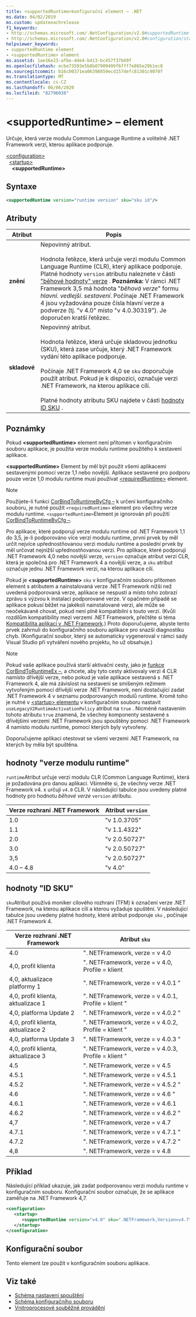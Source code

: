 ```yaml
---
title: <supportedRuntime>konfigurační element – .NET
ms.date: 04/02/2019
ms.custom: updateeachrelease
f1_keywords:
- http://schemas.microsoft.com/.NetConfiguration/v2.0#supportedRuntime
- http://schemas.microsoft.com/.NetConfiguration/v2.0#configuration/startup/supportedRuntime
helpviewer_keywords:
- supportedRuntime element
- <supportedRuntime> element
ms.assetid: 1ae16e23-afbe-4de4-b413-bc457f37b69f
ms.openlocfilehash: ecbe73593e5b8b87909499f6fff7e865e29b1ec8
ms.sourcegitcommit: b16c00371ea06398859ecd157defc81301c9070f
ms.translationtype: MT
ms.contentlocale: cs-CZ
ms.lasthandoff: 06/06/2020
ms.locfileid: "82796038"
---
```

# <a name="supportedruntime-element"></a>\<supportedRuntime> – element

Určuje, která verze modulu Common Language Runtime a volitelně .NET Framework verzi, kterou aplikace podporuje.  

[\<configuration>](../configuration-element.md)  
&nbsp;&nbsp;[\<startup>](startup-element.md)  
&nbsp;&nbsp;&nbsp;&nbsp;**\<supportedRuntime>**  

## <a name="syntax"></a>Syntaxe

```xml
<supportedRuntime version="runtime version" sku="sku id"/>
```

## <a name="attributes"></a>Atributy

|Atribut|Popis|
|---------------|-----------------|
|**znění**|Nepovinný atribut.<br /><br /> Hodnota řetězce, která určuje verzi modulu Common Language Runtime (CLR), který aplikace podporuje. Platné hodnoty `version` atributu naleznete v části ["běhové hodnoty" verze](#version) . **Poznámka:**  V rámci .NET Framework 3,5 má hodnota "*běhová verze*" formu *hlavní*. *vedlejší*. *sestavení*. Počínaje .NET Framework 4 jsou vyžadována pouze čísla hlavní verze a podverze (tj. "v 4.0" místo "v 4.0.30319"). Je doporučen kratší řetězec.|
|**skladové**|Nepovinný atribut.<br /><br /> Hodnota řetězce, která určuje skladovou jednotku (SKU), která zase určuje, který .NET Framework vydání této aplikace podporuje.<br /><br /> Počínaje .NET Framework 4,0 se `sku` doporučuje použít atribut.  Pokud je k dispozici, označuje verzi .NET Framework, na kterou aplikace cílí.<br /><br /> Platné hodnoty atributu SKU najdete v části [hodnoty ID SKU](#sku) .|

## <a name="remarks"></a>Poznámky

Pokud **\<supportedRuntime>** element není přítomen v konfiguračním souboru aplikace, je použita verze modulu runtime použitého k sestavení aplikace.

**\<supportedRuntime>** Element by měl být použit všemi aplikacemi sestavenými pomocí verze 1,1 nebo novější. Aplikace sestavené pro podporu pouze verze 1,0 modulu runtime musí používat [\<requiredRuntime>](requiredruntime-element.md) element.

> [!NOTE]
> Použijete-li funkci [CorBindToRuntimeByCfg –](../../../unmanaged-api/hosting/corbindtoruntimebycfg-function.md) k určení konfiguračního souboru, je nutné použít `<requiredRuntime>` element pro všechny verze modulu runtime. `<supportedRuntime>`Element je ignorován při použití [CorBindToRuntimeByCfg –](../../../unmanaged-api/hosting/corbindtoruntimebycfg-function.md).  
  
Pro aplikace, které podporují verze modulu runtime od .NET Framework 1,1 do 3,5, je-li podporováno více verzí modulu runtime, první prvek by měl určit nejvíce upřednostňovanou verzi modulu runtime a poslední prvek by měl určovat nejnižší upřednostňovanou verzi. Pro aplikace, které podporují .NET Framework 4,0 nebo novější verze, `version` označuje atribut verzi CLR, která je společná pro .NET Framework 4 a novější verze, a `sku` atribut označuje jednu .NET Framework verzi, na kterou aplikace cílí.

Pokud je **\<supportedRuntime>** `sku` v konfiguračním souboru přítomen element s atributem a nainstalovaná verze .NET Framework nižší než uvedená podporovaná verze, aplikace se nespustí a místo toho zobrazí zprávu s výzvou k instalaci podporované verze. V opačném případě se aplikace pokusí běžet na jakékoli nainstalované verzi, ale může se neočekávaně chovat, pokud není plně kompatibilní s touto verzí. (Kvůli rozdílům kompatibility mezi verzemi .NET Framework, přečtěte si téma [Kompatibilita aplikací v .NET Framework](https://docs.microsoft.com/dotnet/framework/migration-guide/application-compatibility).) Proto doporučujeme, abyste tento prvek zahrnuli do konfiguračního souboru aplikace pro snazší diagnostiku chyb. (Konfigurační soubor, který se automaticky vygeneroval v rámci sady Visual Studio při vytváření nového projektu, ho už obsahuje.)
  
> [!NOTE]
> Pokud vaše aplikace používá starší aktivační cesty, jako je [funkce CorBindToRuntimeEx –](../../../unmanaged-api/hosting/corbindtoruntimeex-function.md), a chcete, aby tyto cesty aktivovaly verzi 4 CLR namísto dřívější verze, nebo pokud je vaše aplikace sestavená s .NET Framework 4, ale má závislost na sestavení se smíšeným režimem vytvořeným pomocí dřívější verze .NET Framework, není dostačující zadat .NET Framework 4 v seznamu podporovaných modulů runtime. Kromě toho je nutné v [ \<startup> elementu](startup-element.md) v konfiguračním souboru nastavit `useLegacyV2RuntimeActivationPolicy` atribut na `true` . Nicméně nastavením tohoto atributu `true` znamená, že všechny komponenty sestavené s dřívějšími verzemi .NET Framework jsou spouštěny pomocí .NET Framework 4 namísto modulu runtime, pomocí kterých byly vytvořeny.

Doporučujeme aplikaci otestovat se všemi verzemi .NET Framework, na kterých by měla být spuštěna.

<a name="version"></a>
## <a name="runtime-version-values"></a>hodnoty "verze modulu runtime"
`runtime`Atribut určuje verzi modulu CLR (Common Language Runtime), která je požadována pro danou aplikaci. Všimněte si, že všechny verze .NET Framework v4. x určují `v4.0` CLR. V následující tabulce jsou uvedeny platné hodnoty pro hodnotu *běhové verze* `version` atributu.

|Verze rozhraní .NET Framework|Atribut `version`|
|----------------------------|-------------------------|
|1.0|"v 1.0.3705"|
|1.1|"v 1.1.4322"|
|2.0|"v 2.0.50727"|
|3.0|"v 2.0.50727"|
|3,5|"v 2.0.50727"|
|4.0 – 4.8|"v 4.0"|

## <a name="sku-id-values"></a><a name="sku"></a>hodnoty "ID SKU"

`sku`Atribut používá moniker cílového rozhraní (TFM) k označení verze .NET Framework, na kterou aplikace cílí a kterou vyžaduje spuštění. V následující tabulce jsou uvedeny platné hodnoty, které atribut podporuje `sku` , počínaje .NET Framework 4.

|Verze rozhraní .NET Framework|Atribut `sku`|
|----------------------------|---------------------|
|4.0|". NETFramework, verze = v 4.0|
|4,0, profil klienta|". NETFramework, verze = v 4.0, Profile = klient|
|4,0, aktualizace platformy 1|". NETFramework, verze = v 4.0.1 "|
|4,0, profil klienta, aktualizace 1|". NETFramework, verze = v 4.0.1, Profile = klient "|
|4,0, platforma Update 2|". NETFramework, verze = v 4.0.2 "|
|4,0, profil klienta, aktualizace 2|". NETFramework, verze = v 4.0.2, Profile = klient "|
|4,0, platforma Update 3|". NETFramework, verze = v 4.0.3 "|
|4,0, profil klienta, aktualizace 3|". NETFramework, verze = v 4.0.3, Profile = klient "|
|4.5|". NETFramework, verze = v 4.5|
|4.5.1|". NETFramework, verze = v 4.5.1|
|4.5.2|". NETFramework, verze = v 4.5.2 "|
|4.6|". NETFramework, verze = v 4.6 "|
|4.6.1|". NETFramework, verze = v 4.6.1|
|4.6.2|". NETFramework, verze = v 4.6.2 "|
|4,7|". NETFramework, verze = v 4.7|
|4.7.1|". NETFramework, verze = v 4.7.1 "|
|4.7.2|". NETFramework, verze = v 4.7.2 "|
|4,8|". NETFramework, verze = v 4.8|

## <a name="example"></a>Příklad

Následující příklad ukazuje, jak zadat podporovanou verzi modulu runtime v konfiguračním souboru. Konfigurační soubor označuje, že se aplikace zaměřuje na .NET Framework 4,7.

```xml
<configuration>
   <startup>
      <supportedRuntime version="v4.0" sku=".NETFramework,Version=v4.7" />
   </startup>
</configuration>
```

## <a name="configuration-file"></a>Konfigurační soubor

Tento element lze použít v konfiguračním souboru aplikace.

## <a name="see-also"></a>Viz také

- [Schéma nastavení spouštění](index.md)
- [Schéma konfiguračního souboru](../index.md)
- [Vnitroprocesové souběžné provádění](../../../deployment/in-process-side-by-side-execution.md)

